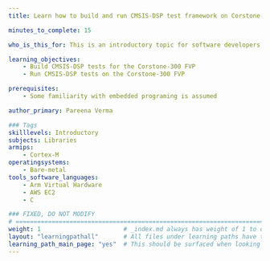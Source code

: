 ```yaml
---
title: Learn how to build and run CMSIS-DSP test framework on Corstone-300 FVP

minutes_to_complete: 15

who_is_this_for: This is an introductory topic for software developers new to CMSIS-DSP.

learning_objectives: 
    - Build CMSIS-DSP tests for the Corstone-300 FVP
    - Run CMSIS-DSP tests on the Corstone-300 FVP

prerequisites:
    - Some familiarity with embedded programing is assumed

author_primary: Pareena Verma

### Tags
skilllevels: Introductory
subjects: Libraries
armips:
    - Cortex-M
operatingsystems:
    - Bare-metal
tools_software_languages:
    - Arm Virtual Hardware
    - AWS EC2
    - C

### FIXED, DO NOT MODIFY
# ================================================================================
weight: 1                       # _index.md always has weight of 1 to order correctly
layout: "learningpathall"       # All files under learning paths have this same wrapper
learning_path_main_page: "yes"  # This should be surfaced when looking for related content. Only set for _index.md of learning path content.
---
```

